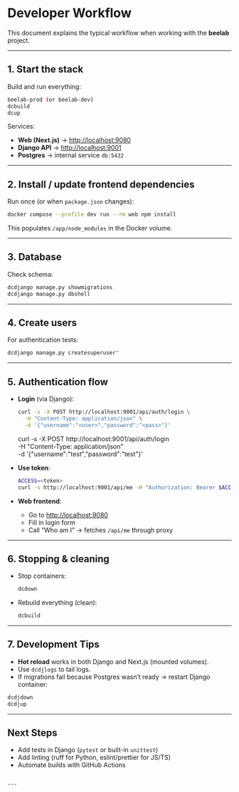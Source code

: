 # Developer Workflow

This document explains the typical workflow when working with the **beelab** project.

---

## 1. Start the stack

Build and run everything:

```bash
beelab-prod (or beelab-dev)
dcbuild
dcup
````

Services:

* **Web (Next.js)** → [http://localhost:9080](http://localhost:9080)
* **Django API** → [http://localhost:9001](http://localhost:9001)
* **Postgres** → internal service `db:5432`

---

## 2. Install / update frontend dependencies

Run once (or when `package.json` changes):

```bash
docker compose --profile dev run --rm web npm install
```

This populates `/app/node_modules` in the Docker volume.

---

## 3. Database

Check schema:

```bash
dcdjango manage.py showmigrations
dcdjango manage.py dbshell
```

 

---

## 4. Create users

For authentication tests:

```bash
dcdjango manage.py createsuperuser"
```

---

## 5. Authentication flow

* **Login** (via Django):

  ```bash
  curl -s -X POST http://localhost:9001/api/auth/login \
    -H "Content-Type: application/json" \
    -d '{"username":"<user>","password":"<pass>"}'
  ```


  curl -s -X POST http://localhost:9001/api/auth/login \
    -H "Content-Type: application/json" \
    -d '{"username":"test","password":"test"}'


* **Use token**:

  ```bash
  ACCESS=<token>
  curl -s http://localhost:9001/api/me -H "Authorization: Bearer $ACCESS"
  ```

* **Web frontend**:

  * Go to [http://localhost:9080](http://localhost:9080)
  * Fill in login form
  * Call “Who am I” → fetches `/api/me` through proxy

---

## 6. Stopping & cleaning

* Stop containers:

  ```bash
  dcdown
  ```
* Rebuild everything (clean):

  ```bash
  dcbuild
  ```
 
---

## 7. Development Tips

* **Hot reload** works in both Django and Next.js (mounted volumes).
* Use `dcdjlogs` to tail logs.
* If migrations fail because Postgres wasn’t ready → restart Django container:
```bash
dcdjdown
dcdjup
```

---

## Next Steps

* Add tests in Django (`pytest` or built-in `unittest`)
* Add linting (ruff for Python, eslint/prettier for JS/TS)
* Automate builds with GitHub Actions

```

---